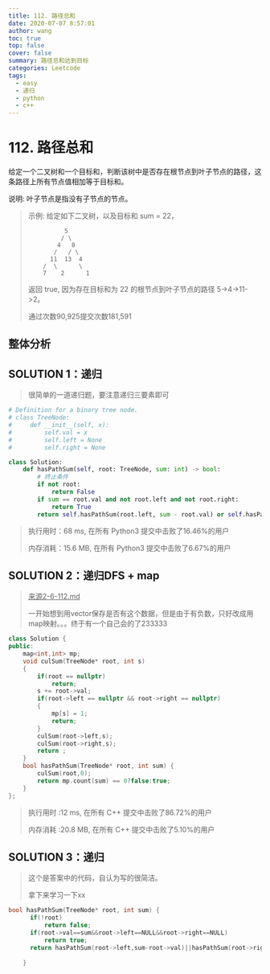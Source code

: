 ```yaml
---
title: 112. 路径总和
date: 2020-07-07 8:57:01
author: wang
toc: true
top: false
cover: false
summary: 路径总和达到目标
categories: Leetcode
tags:
  - easy
  - 递归
  - python
  - c++
---
```


# 112. 路径总和

给定一个二叉树和一个目标和，判断该树中是否存在根节点到叶子节点的路径，这条路径上所有节点值相加等于目标和。

说明: 叶子节点是指没有子节点的节点。




> 示例: 
>给定如下二叉树，以及目标和 sum = 22，
> 
>               5
>              / \
>             4   8
>            /   / \
>           11  13  4
>         /  \      \
>         7    2      1
> 
> 返回 true, 因为存在目标和为 22 的根节点到叶子节点的路径 5->4->11->2。
> 
> 通过次数90,925提交次数181,591
> 
>
> 
> 



## 整体分析

## SOLUTION  1：递归

> 很简单的一道递归题，要注意递归三要素即可

```python
# Definition for a binary tree node.
# class TreeNode:
#     def __init__(self, x):
#         self.val = x
#         self.left = None
#         self.right = None

class Solution:
    def hasPathSum(self, root: TreeNode, sum: int) -> bool:
        # 终止条件
        if not root:
            return False
        if sum == root.val and not root.left and not root.right:
            return True
        return self.hasPathSum(root.left, sum - root.val) or self.hasPathSum(root.right, sum - root.val)


```

> 执行用时：68 ms, 在所有 Python3 提交中击败了16.46%的用户
>
> 内存消耗：15.6 MB, 在所有 Python3 提交中击败了6.67%的用户



## SOLUTION  2：递归DFS + map

> <u>来源2-6-112.md</u>
>
> 一开始想到用vector保存是否有这个数据，但是由于有负数，只好改成用map映射。。。终于有一个自己会的了233333

```c++
class Solution {
public:
    map<int,int> mp;
    void culSum(TreeNode* root, int s)
    {
        if(root == nullptr)
            return;
        s += root->val;
        if(root->left == nullptr && root->right == nullptr)
        {
            mp[s] = 1;
            return;
        }
        culSum(root->left,s);
        culSum(root->right,s);
        return ;
    }
    bool hasPathSum(TreeNode* root, int sum) {
        culSum(root,0);
        return mp.count(sum) == 0?false:true;
    }
};
```

> 执行用时 :12 ms, 在所有 C++ 提交中击败了86.72%的用户
>
> 内存消耗 :20.8 MB, 在所有 C++ 提交中击败了5.10%的用户

## SOLUTION 3：递归

> 这个是答案中的代码，自认为写的很简洁。
>
> 拿下来学习一下xx

```c++
bool hasPathSum(TreeNode* root, int sum) {
      if(!root)
          return false;
      if(root->val==sum&&root->left==NULL&&root->right==NULL)
          return true;
      return hasPathSum(root->left,sum-root->val)||hasPathSum(root->right,sum-root->val);
        
    }
```

> 

